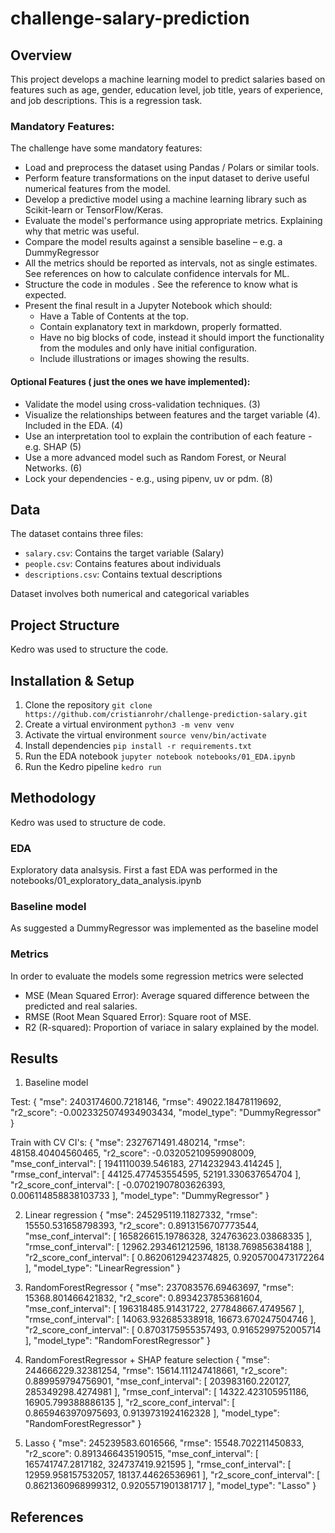 # challenge-salary-prediction

## Overview

This project develops a machine learning model to predict salaries based on features such as age, gender, education level, job title, years of experience, and job descriptions. This is a regression task.

### Mandatory Features:

The challenge have some mandatory features:
- Load and preprocess the dataset using Pandas / Polars or similar tools.
- Perform feature transformations on the input dataset to derive useful numerical features from the model.
- Develop a predictive model using a machine learning library such as Scikit-learn or TensorFlow/Keras.
- Evaluate the model's performance using appropriate metrics. Explaining why that metric was useful.
- Compare the model results against a sensible baseline – e.g. a DummyRegressor
- All the metrics should be reported as intervals, not as single estimates. See references on how to calculate confidence intervals for ML.
- Structure the code in modules . See the reference to know what is expected.
- Present the final result in a Jupyter Notebook which should:
  - Have a Table of Contents at the top.
  - Contain explanatory text in markdown, properly formatted.
  - Have no big blocks of code, instead it should import the functionality from the modules and only have initial configuration.
  - Include illustrations or images showing the results.

#### Optional Features ( just the ones we have implemented):
- Validate the model using cross-validation techniques. (3)
- Visualize the relationships between features and the target variable (4). Included in the EDA. (4)
- Use an interpretation tool to explain the contribution of each feature - e.g. SHAP (5)
- Use a more advanced model such as Random Forest, or Neural Networks. (6)
- Lock your dependencies - e.g., using pipenv, uv or pdm. (8)


## Data

The dataset contains three files:
- `salary.csv`: Contains the target variable (Salary)
- `people.csv`: Contains features about individuals
- `descriptions.csv`: Contains textual descriptions

Dataset involves both numerical and categorical variables

## Project Structure

Kedro was used to structure the code.

## Installation & Setup

1. Clone the repository
`git clone https://github.com/cristianrohr/challenge-prediction-salary.git`
2. Create a virtual environment
`python3 -m venv venv`
3. Activate the virtual environment
`source venv/bin/activate`
4. Install dependencies
`pip install -r requirements.txt`
5. Run the EDA notebook
`jupyter notebook notebooks/01_EDA.ipynb`
6. Run the Kedro pipeline
`kedro run`

## Methodology

Kedro was used to structure de code.

### EDA

Exploratory data analsysis. First a fast EDA was performed in the notebooks/01_exploratory_data_analysis.ipynb

### Baseline model

As suggested a DummyRegressor was implemented as the baseline model

### Metrics

In order to evaluate the models some regression metrics were selected

 - MSE (Mean Squared Error): Average squared difference between the predicted and real salaries.
 - RMSE (Root Mean Squared Error): Square root of MSE.
 - R2 (R-squared): Proportion of variace in salary explained by the model.

## Results
1. Baseline model 

Test:
{
  "mse": 2403174600.7218146,
  "rmse": 49022.18478119692,
  "r2_score": -0.0023325074934903434,
  "model_type": "DummyRegressor"
}

Train with CV CI's:
{
  "mse": 2327671491.480214,
  "rmse": 48158.40404560465,
  "r2_score": -0.03205210959908009,
  "mse_conf_interval": [
    1941110039.546183,
    2714232943.414245
  ],
  "rmse_conf_interval": [
    44125.477453554595,
    52191.330637654704
  ],
  "r2_score_conf_interval": [
    -0.07021907803626393,
    0.006114858838103733
  ],
  "model_type": "DummyRegressor"
}

2. Linear regression
{
  "mse": 245295119.11827332,
  "rmse": 15550.531658798393,
  "r2_score": 0.8913156707773544,
  "mse_conf_interval": [
    165826615.19786328,
    324763623.03868335
  ],
  "rmse_conf_interval": [
    12962.293461212596,
    18138.769856384188
  ],
  "r2_score_conf_interval": [
    0.8620612942374825,
    0.9205700473172264
  ],
  "model_type": "LinearRegression"
}

3. RandomForestRegressor
{
  "mse": 237083576.69463697,
  "rmse": 15368.801466421832,
  "r2_score": 0.8934237853681604,
  "mse_conf_interval": [
    196318485.91431722,
    277848667.4749567
  ],
  "rmse_conf_interval": [
    14063.932685338918,
    16673.670247504746
  ],
  "r2_score_conf_interval": [
    0.8703175955357493,
    0.9165299752005714
  ],
  "model_type": "RandomForestRegressor"
}

4. RandomForestRegressor + SHAP feature selection
{
  "mse": 244666229.32381254,
  "rmse": 15614.111247418661,
  "r2_score": 0.889959794756901,
  "mse_conf_interval": [
    203983160.220127,
    285349298.4274981
  ],
  "rmse_conf_interval": [
    14322.423105951186,
    16905.799388886135
  ],
  "r2_score_conf_interval": [
    0.8659463970975693,
    0.9139731924162328
  ],
  "model_type": "RandomForestRegressor"
}

5. Lasso
{
  "mse": 245239583.6016566,
  "rmse": 15548.702211450833,
  "r2_score": 0.8913466435190515,
  "mse_conf_interval": [
    165741747.2817182,
    324737419.921595
  ],
  "rmse_conf_interval": [
    12959.958157532057,
    18137.44626536961
  ],
  "r2_score_conf_interval": [
    0.8621360968999312,
    0.9205571901381717
  ],
  "model_type": "Lasso"
}

## References
